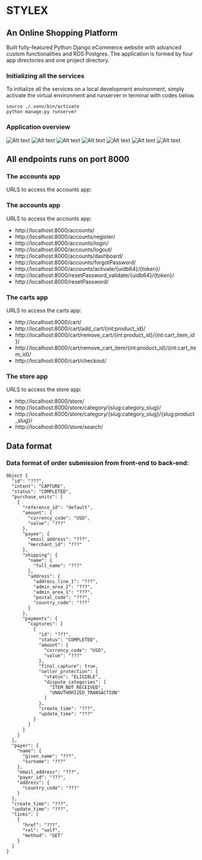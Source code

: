 # STYLEX
## An Online Shopping Platform
Built fully-featured Python Django eCommerce website with advanced custom functionalities and RDS Postgres. The application is formed by four app directories and one project directory.


### Initializing all the services
To initialize all the services on a local development environment, simply activate the virtual environment and runserver in terminal with codes below.
```
source ./.venv/bin/activate
python manage.py runserver
```
### Application overview
<img src="static/images/readme/signin.png" alt="Alt text" title="checkout">
<img src="static/images/readme/homepage.png" alt="Alt text" title="checkout">
<img src="static/images/readme/homepage2.png" alt="Alt text" title="checkout">
<img src="static/images/readme/store.png" alt="Alt text" title="checkout">
<img src="static/images/readme/productdetail.png" alt="Alt text" title="checkout">
<img src="static/images/readme/shoppingcart.png" alt="Alt text" title="checkout">
<img src="static/images/readme/checkout.png" alt="Alt text" title="checkout">


## All endpoints runs on port 8000
### The accounts app
URLS to access the accounts app:


### The accounts app
URLS to access the accounts app:
- http://localhost:8000/accounts/
- http://localhost:8000/accounts/register/
- http://localhost:8000/accounts/login/
- http://localhost:8000/accounts/logout/
- http://localhost:8000/accounts/dashboard/
- http://localhost:8000/accounts/forgotPassword/
- http://localhost:8000/accounts/activate/{uidb64}/{token}/
- http://localhost:8000/resetPassword_validate/{uidb64}/{token}/
- http://localhost:8000/resetPassword/


### The carts app
URLS to access the carts app:
- http://localhost:8000/cart/
- http://localhost:8000/cart/add_cart/{int:product_id}/
- http://localhost:8000/cart/remove_cart/{int:product_id}/{int:cart_item_id}/
- http://localhost:8000/cart/remove_cart_item/{int:product_id}/{int:cart_item_id}/
- http://localhost:8000/cart/checkout/


### The store app
URLS to access the store app:
- http://localhost:8000/store/
- http://localhost:8000/store/category/{slug:category_slug}/
- http://localhost:8000/store/category/{slug:category_slug}/{slug:product_slug}/
- http://localhost:8000/store/search/


## Data format
### Data format of order submission from front-end to back-end:
```
Object {
  "id": "???",
  "intent": "CAPTURE",
  "status": "COMPLETED",
  "purchase_units": [
    {
      "reference_id": "default",
      "amount": {
        "currency_code": "USD",
        "value": "???"
      },
      "payee": {
        "email_address": "???",
        "merchant_id": "???"
      },
      "shipping": {
        "name": {
          "full_name": "???"
        },
        "address": {
          "address_line_1": "???",
          "admin_area_2": "???",
          "admin_area_1": "???",
          "postal_code": "???",
          "country_code": "???"
        }
      },
      "payments": {
        "captures": [
          {
            "id": "???",
            "status": "COMPLETED",
            "amount": {
              "currency_code": "USD",
              "value": "???"
            },
            "final_capture": true,
            "seller_protection": {
              "status": "ELIGIBLE",
              "dispute_categories": [
                "ITEM_NOT_RECEIVED",
                "UNAUTHORIZED_TRANSACTION"
              ]
            },
            "create_time": "???",
            "update_time": "???"
          }
        ]
      }
    }
  ],
  "payer": {
    "name": {
      "given_name": "???",
      "surname": "???"
    },
    "email_address": "???",
    "payer_id": "???",
    "address": {
      "country_code": "???"
    }
  },
  "create_time": "???",
  "update_time": "???",
  "links": [
    {
      "href": "???",
      "rel": "self",
      "method": "GET"
    }
  ]
}
```
